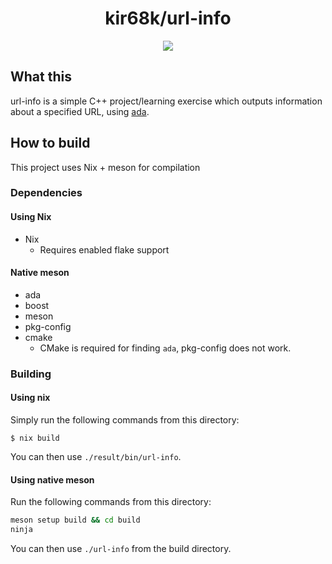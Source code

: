 <h1 align="center">kir68k/url-info</h1>
<p align="center">
    <a href="https://spdx.org/licenses/ISC.html">
        <img src="https://img.shields.io/badge/License-ISC-FF4783.svg">
    </a>
</p>

## What this
url-info is a simple C++ project/learning exercise which outputs information about a specified URL, using [ada](https://ada-url.com/).

## How to build
This project uses Nix + meson for compilation

### Dependencies
#### Using Nix
- Nix
    - Requires enabled flake support

#### Native meson
- ada
- boost
- meson
- pkg-config
- cmake
    - CMake is required for finding `ada`, pkg-config does not work.

### Building
#### Using nix
Simply run the following commands from this directory:
```console
$ nix build
```
You can then use `./result/bin/url-info`.

#### Using native meson
Run the following commands from this directory:
```bash
meson setup build && cd build
ninja
```
You can then use `./url-info` from the build directory.
